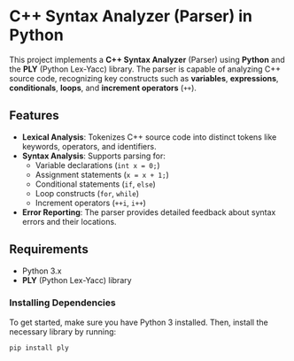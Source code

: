 # C++ Syntax Analyzer (Parser) in Python

This project implements a **C++ Syntax Analyzer** (Parser) using **Python** and the **PLY** (Python Lex-Yacc) library. The parser is capable of analyzing C++ source code, recognizing key constructs such as **variables**, **expressions**, **conditionals**, **loops**, and **increment operators** (`++`).

## Features

- **Lexical Analysis**: Tokenizes C++ source code into distinct tokens like keywords, operators, and identifiers.
- **Syntax Analysis**: Supports parsing for:
  - Variable declarations (`int x = 0;`)
  - Assignment statements (`x = x + 1;`)
  - Conditional statements (`if`, `else`)
  - Loop constructs (`for`, `while`)
  - Increment operators (`++i`, `i++`)
- **Error Reporting**: The parser provides detailed feedback about syntax errors and their locations.

## Requirements

- Python 3.x
- **PLY** (Python Lex-Yacc) library

### Installing Dependencies

To get started, make sure you have Python 3 installed. Then, install the necessary library by running:

```bash
pip install ply
